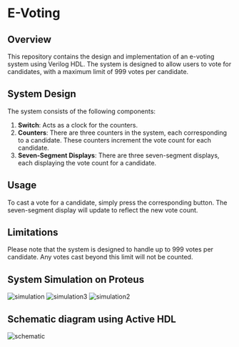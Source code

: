 # E-Voting

## Overview
This repository contains the design and implementation of an e-voting system using Verilog HDL. The system is designed to allow users to vote for candidates, with a maximum limit of 999 votes per candidate.

## System Design
The system consists of the following components:

1. **Switch**: Acts as a clock for the counters.
2. **Counters**: There are three counters in the system, each corresponding to a candidate. These counters increment the vote count for each candidate.
3. **Seven-Segment Displays**: There are three seven-segment displays, each displaying the vote count for a candidate.

## Usage
To cast a vote for a candidate, simply press the corresponding button. The seven-segment display will update to reflect the new vote count.

## Limitations
Please note that the system is designed to handle up to 999 votes per candidate. Any votes cast beyond this limit will not be counted.

## System Simulation on Proteus
![simulation](https://github.com/farra-h/E-Voting/assets/134429241/1a966883-1668-4fc9-887e-8c2ad1a75c0c)
![simulation3](https://github.com/farra-h/E-Voting/assets/134429241/0a2c5e62-6e4f-4940-99b8-f2e5ac15c11f)
![simulation2](https://github.com/farra-h/E-Voting/assets/134429241/cd4e0cd0-2703-481d-adcd-6a4322dcc923)

## Schematic diagram using Active HDL
![schematic](https://github.com/farra-h/E-Voting/assets/134429241/d964cd58-e1e0-49f1-b688-74b8337cc525)
